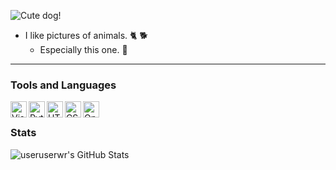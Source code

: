 ![Cute dog!](https://i.etsystatic.com/6071694/r/il/742290/734327943/il_570xN.734327943_csno.jpg)
- I like pictures of animals. 🐈 🐕
  - Especially this one. 🔼
<!-- - I’m currently learning . -->

---

<!---
useruserwr/useruserwr is a ✨ special ✨ repository because its `README.md` (this file) appears on your GitHub profile.
You can click the Preview link to take a look at your changes.
--->

### Tools and Languages

<img align="left" alt="Visual Studio Code" width="26px" src="https://code.visualstudio.com/assets/apple-touch-icon.png" />
<img align="left" alt="Python" width="26px" src="https://miro.medium.com/max/256/1*ztqS5rRI29GHxZa6uPF2UA.png" />
<img align="left" alt="HTML5" width="26px" src="https://www.w3.org/html/logo/downloads/HTML5_Logo_256.png" />
<img align="left" alt="CSS3" width="26px" src="https://cdn.iconscout.com/icon/free/png-256/css3-2038878-1720091.png" />
<img align="left" alt="OpenGL" width="26px" src="https://uploads.gamedev.net/monthly_2017_08/opengl_icon.jpg.c0ec64888e81ca592274c57c9e1d54e5.jpg" />
<br />


### Stats

<img align="left" alt="useruserwr's GitHub Stats" src="https://github-readme-stats.vercel.app/api?username=useruserwr&hide=contribs,prs" />
